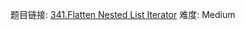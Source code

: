 题目链接: [341.Flatten Nested List Iterator][1]
难度: Medium

[1]: https://leetcode.com/problems/flatten-nested-list-iterator
